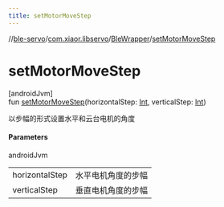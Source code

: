 ```yaml
---
title: setMotorMoveStep
---
```

//[ble-servo](../../../index.html)/[com.xiaor.libservo](../index.html)/[BleWrapper](index.html)/[setMotorMoveStep](set-motor-move-step.html)



# setMotorMoveStep



[androidJvm]\
fun [setMotorMoveStep](set-motor-move-step.html)(horizontalStep: [Int](https://kotlinlang.org/api/latest/jvm/stdlib/kotlin/-int/index.html), verticalStep: [Int](https://kotlinlang.org/api/latest/jvm/stdlib/kotlin/-int/index.html))



以步幅的形式设置水平和云台电机的角度



#### Parameters


androidJvm

| | |
|---|---|
| horizontalStep | 水平电机角度的步幅 |
| verticalStep | 垂直电机角度的步幅 |




